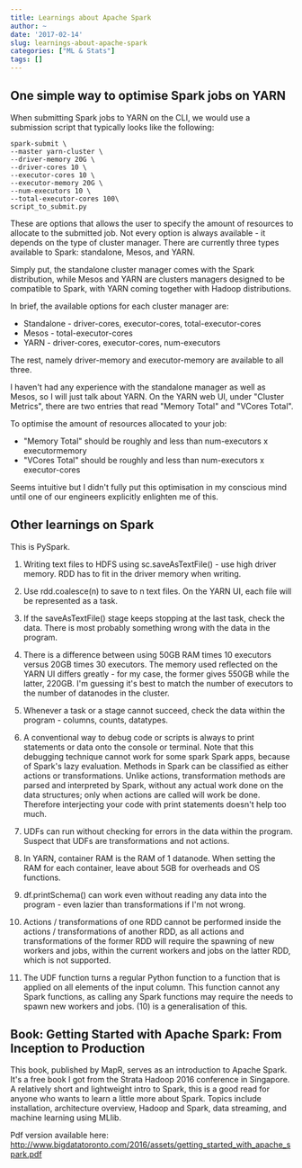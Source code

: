 ```yaml
---
title: Learnings about Apache Spark
author: ~
date: '2017-02-14'
slug: learnings-about-apache-spark
categories: ["ML & Stats"]
tags: []
---
```


##  One simple way to optimise Spark jobs on YARN

When submitting Spark jobs to YARN on the CLI, we would use a submission script that typically looks like the following:
```
spark-submit \
--master yarn-cluster \
--driver-memory 20G \
--driver-cores 10 \
--executor-cores 10 \
--executor-memory 20G \
--num-executors 10 \
--total-executor-cores 100\
script_to_submit.py
```

These are options that allows the user to specify the amount of resources to allocate to the submitted job. Not every option is always available - it depends on the type of cluster manager. There are currently three types available to Spark: standalone, Mesos, and YARN.

Simply put, the standalone cluster manager comes with the Spark distribution, while Mesos and YARN are clusters managers designed to be compatible to Spark, with YARN coming together with Hadoop distributions.

In brief, the available options for each cluster manager are:

* Standalone - driver-cores, executor-cores, total-executor-cores
* Mesos - total-executor-cores
* YARN - driver-cores, executor-cores, num-executors

The rest, namely driver-memory and executor-memory are available to all three.

I haven't had any experience with the standalone manager as well as Mesos, so I will just talk about YARN. On the YARN web UI, under "Cluster Metrics", there are two entries that read "Memory Total" and "VCores Total".

To optimise the amount of resources allocated to your job:

* "Memory Total" should be roughly and less than num-executors x executormemory
* "VCores Total" should be roughly and less than num-executors x executor-cores

Seems intuitive but I didn't fully put this optimisation in my conscious mind until one of our engineers explicitly enlighten me of this.

## Other learnings on Spark

This is PySpark.

1. Writing text files to HDFS using sc.saveAsTextFile() - use high driver memory. RDD has to fit in the driver memory when writing.

2. Use rdd.coalesce(n) to save to n text files. On the YARN UI, each file will be represented as a task.

3. If the saveAsTextFile() stage keeps stopping at the last task, check the data. There is most probably something wrong with the data in the program.

4. There is a difference between using 50GB RAM times 10 executors versus 20GB times 30 executors. The memory used reflected on the YARN UI differs greatly - for my case, the former gives 550GB while the latter, 220GB. I'm guessing it's best to match the number of executors to the number of datanodes in the cluster.

5. Whenever a task or a stage cannot succeed, check the data within the program - columns, counts, datatypes.

6. A conventional way to debug code or scripts is always to print statements or data onto the console or terminal. Note that this debugging technique cannot work for some spark Spark apps, because of Spark's lazy evaluation. Methods in Spark can be classified as either actions or transformations. Unlike actions, transformation methods are parsed and interpreted by Spark, without any actual work done on the data structures; only when actions are called will work be done. Therefore interjecting your code with print statements doesn't help too much.

7. UDFs can run without checking for errors in the data within the program. Suspect that UDFs are transformations and not actions.

8. In YARN, container RAM is the RAM of 1 datanode. When setting the RAM for each container, leave about 5GB for overheads and OS functions.

9. df.printSchema() can work even without reading any data into the program - even lazier than transformations if I'm not wrong.

10. Actions / transformations of one RDD cannot be performed inside the actions / transformations of another RDD, as all actions and transformations of the former RDD will require the spawning of new workers and jobs, within the current workers and jobs on the latter RDD, which is not supported.

11. The UDF function turns a regular Python function to a function that is applied on all elements of the input column. This function cannot any Spark functions, as calling any Spark functions may require the needs to spawn new workers and jobs. (10) is a generalisation of this.

## Book: Getting Started with Apache Spark: From Inception to Production

This book, published by MapR, serves as an introduction to Apache Spark. It's a free book I got from the Strata Hadoop 2016 conference in Singapore. A relatively short and lightweight intro to Spark, this is a good read for anyone who wants to learn a little more about Spark. Topics include installation, architecture overview, Hadoop and Spark, data streaming, and machine learning using MLlib.

Pdf version available here: http://www.bigdatatoronto.com/2016/assets/getting_started_with_apache_spark.pdf